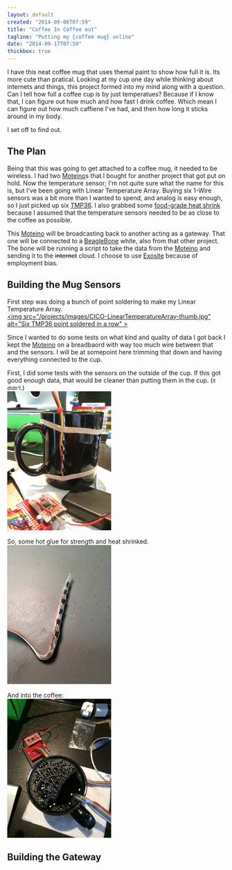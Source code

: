 ```yaml
---
layout: default
created: "2014-09-06T07:59"
title: "Coffee In Coffee out"
tagline: "Putting my {coffee mug} online"
date: "2014-09-17T07:59"
thickbox: true
---
```


I have this neat coffee mug that uses themal paint to show how full it is.  Its more cute than
pratical.  Looking at my cup one day while thinking about internets and things, this project
formed into my mind along with a question.  Can I tell how full a coffee cup is by just
temperatues?  Because if I know that, I can figure out how much and how fast I drink coffee.
Which mean I can figure out how much caffiene I've had, and then how long it sticks around in
my body.

I set off to find out.


## The Plan

Being that this was going to get attached to a coffee mug, it needed to be wireless.  I had two
[Moteino][]s that I bought for another project that got put on hold.  Now the temperature
sensor; I'm not quite sure what the name for this is, but I've been going with Linear
Temperature Array.  Buying six 1-Wire sensors was a bit more than I wanted to spend, and analog
is easy enough, so I just picked up six [TMP36][].  I also grabbed some [food-grade heat
shrink][1020] because I assumed that the temperature sensors needed to be as close to the
coffee as possible.

This [Moteino][] will be broadcasting back to another acting as a gateway.  That one will be
connected to a [BeagleBone][] white, also from that other project.  The bone will be running a
script to take the data from the [Moteino][] and sending it to the <strike>internet</strike>
cloud.  I choose to use [Exosite][] because of employment bias.


## Building the Mug Sensors

First step was doing a bunch of point soldering to make my Linear Temperature Array.<br />
<a href="/projects/images/CICO-LinearTemperatureArray.jpg" class="thickbox"><img src="/projects/images/CICO-LinearTemperatureArray-thumb.jpg" alt="Six TMP36 point soldered in a row" \></a>

Since I wanted to do some tests on what kind and quality of data I got back I kept the
[Moteino][] on a breadbaord with way too much wire between that and the sensors.  I will be at
somepoint here trimming that down and having everything connected to the cup.

First, I did some tests with the sensors on the outside of the cup.  If this got good enough
data, that would be cleaner than putting them in the cup. (<small>it didn't.</small>)<br />
<a href="/projects/images/CICO-SensorsOutside.jpg" class="thickbox"><img src="/projects/images/CICO-SensorsOutside-thumb.jpg" alt="Sensors mounted on the outside of the cup" /></a>

So, some hot glue for strength and heat shrinked.<br />
<a href="/projects/images/CICO-HeatShrunkLTA.jpg" class="thickbox"><img src="/projects/images/CICO-HeatShrunkLTA-thumb.jpg" alt="Sensors wrapped in heat shrink tubing" /></a>

And into the coffee:<br />
<a href="/projects/images/CICO-LTAinCoffee.jpg" class="thickbox"><img src="/projects/images/CICO-LTAinCoffee-thumb.jpg" alt="Sensors inside cup with coffee" /></a>


## Building the Gateway



[Moteino]: http://lowpowerlab.com/moteino/
[TMP36]: https://www.adafruit.com/products/165 
[1020]: https://www.adafruit.com/products/1020
[BeagleBone]: http://beagleboard.org
[Exosite]: http://exosite.com

